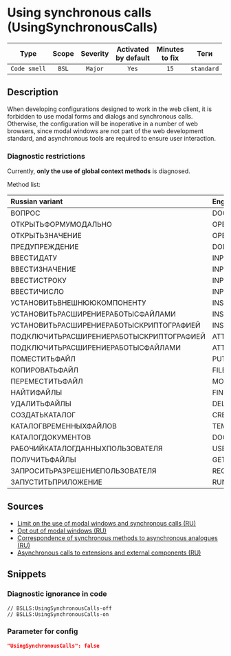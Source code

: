 # Using synchronous calls (UsingSynchronousCalls)

|     Type     | Scope | Severity | Activated<br>by default | Minutes<br>to fix |    Теги    |
|:------------:|:-----:|:--------:|:-----------------------------:|:-----------------------:|:----------:|
| `Code smell` | `BSL` | `Major`  |             `Yes`             |          `15`           | `standard` |

<!-- Блоки выше заполняются автоматически, не трогать -->
## Description

When developing configurations designed to work in the web client, it is forbidden to use modal forms and dialogs and synchronous calls. Otherwise, the configuration will be inoperative in a number of web browsers, since modal windows are not part of the web development standard, and asynchronous tools are required to ensure user interaction.

### Diagnostic restrictions

Currently, **only the use of global context methods** is diagnosed.

Method list:

| Russian variant                          | English variant            |
|:---------------------------------------- |:-------------------------- |
| ВОПРОС                                   | DOQUERYBOX                 |
| ОТКРЫТЬФОРМУМОДАЛЬНО                     | OPENFORMMODAL              |
| ОТКРЫТЬЗНАЧЕНИЕ                          | OPENVALUE                  |
| ПРЕДУПРЕЖДЕНИЕ                           | DOMESSAGEBOX               |
| ВВЕСТИДАТУ                               | INPUTDATE                  |
| ВВЕСТИЗНАЧЕНИЕ                           | INPUTVALUE                 |
| ВВЕСТИСТРОКУ                             | INPUTSTRING                |
| ВВЕСТИЧИСЛО                              | INPUTNUMBER                |
| УСТАНОВИТЬВНЕШНЮЮКОМПОНЕНТУ              | INSTALLADDIN               |
| УСТАНОВИТЬРАСШИРЕНИЕРАБОТЫСФАЙЛАМИ       | INSTALLFILESYSTEMEXTENSION |
| УСТАНОВИТЬРАСШИРЕНИЕРАБОТЫСКРИПТОГРАФИЕЙ | INSTALLCRYPTOEXTENSION     |
| ПОДКЛЮЧИТЬРАСШИРЕНИЕРАБОТЫСКРИПТОГРАФИЕЙ | ATTACHCRYPTOEXTENSION      |
| ПОДКЛЮЧИТЬРАСШИРЕНИЕРАБОТЫСФАЙЛАМИ       | ATTACHFILESYSTEMEXTENSION  |
| ПОМЕСТИТЬФАЙЛ                            | PUTFILE                    |
| КОПИРОВАТЬФАЙЛ                           | FILECOPY                   |
| ПЕРЕМЕСТИТЬФАЙЛ                          | MOVEFILE                   |
| НАЙТИФАЙЛЫ                               | FINDFILES                  |
| УДАЛИТЬФАЙЛЫ                             | DELETEFILES                |
| СОЗДАТЬКАТАЛОГ                           | CREATEDIRECTORY            |
| КАТАЛОГВРЕМЕННЫХФАЙЛОВ                   | TEMPFILESDIR               |
| КАТАЛОГДОКУМЕНТОВ                        | DOCUMENTSDIR               |
| РАБОЧИЙКАТАЛОГДАННЫХПОЛЬЗОВАТЕЛЯ         | USERDATAWORKDIR            |
| ПОЛУЧИТЬФАЙЛЫ                            | GETFILES                   |
| ЗАПРОСИТЬРАЗРЕШЕНИЕПОЛЬЗОВАТЕЛЯ          | REQUESTUSERPERMISSION      |
| ЗАПУСТИТЬПРИЛОЖЕНИЕ                      | RUNAPP                     |

## Sources

* [Limit on the use of modal windows and synchronous calls (RU)](https://its.1c.ru/db/v8std/content/703/hdoc/)
* [Opt out of modal windows (RU)](https://its.1c.ru/db/metod8dev#content:5272:hdoc)
* [Correspondence of synchronous methods to asynchronous analogues (RU)](https://its.1c.ru/db/v838doc#bookmark:dev:TI000000438)
* [Asynchronous calls to extensions and external components (RU)](http://v8.1c.ru/o7/201412async/index.htm)

## Snippets

<!-- Блоки ниже заполняются автоматически, не трогать -->
### Diagnostic ignorance in code

```bsl
// BSLLS:UsingSynchronousCalls-off
// BSLLS:UsingSynchronousCalls-on
```

### Parameter for config

```json
"UsingSynchronousCalls": false
```
